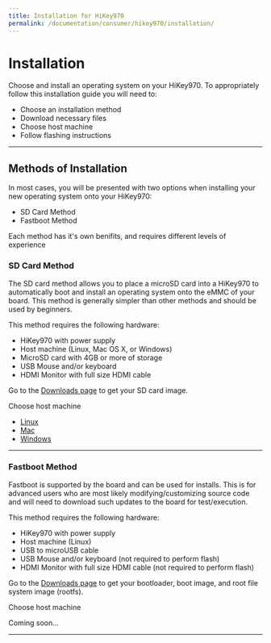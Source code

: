 ```yaml
---
title: Installation for HiKey970
permalink: /documentation/consumer/hikey970/installation/
---
```


# Installation

Choose and install an operating system on your HiKey970. To appropriately follow this installation guide you will need to:

- Choose an installation method
- Download necessary files
- Choose host machine
- Follow flashing instructions

***

## Methods of Installation

In most cases, you will be presented with two options when installing your new operating system onto your HiKey970:

- SD Card Method
- Fastboot Method

Each method has it's own benifits, and requires different levels of experience

### SD Card Method

The SD card method allows you to place a microSD card into a HiKey970 to automatically boot and install an operating system onto the eMMC of your board. This method is generally simpler than other methods and should be used by beginners.

This method requires the following hardware:

- HiKey970 with power supply
- Host machine (Linux, Mac OS X, or Windows)
- MicroSD card with 4GB or more of storage
- USB Mouse and/or keyboard
- HDMI Monitor with full size HDMI cable

Go to the [Downloads page](../downloads/) to get your SD card image.

Choose host machine

- [Linux](linux-sd.md)
- [Mac](mac-sd.md)
- [Windows](windows-sd.md)

***

### Fastboot Method

Fastboot is supported by the board and can be used for installs. This is for advanced users who are most likely modifying/customizing source code and will need to download such updates to the board for test/execution.

This method requires the following hardware:

- HiKey970 with power supply
- Host machine (Linux)
- USB to microUSB cable
- USB Mouse and/or keyboard (not required to perform flash)
- HDMI Monitor with full size HDMI cable (not required to perform flash)

Go to the [Downloads page](../downloads/) to get your bootloader, boot image, and root file system image (rootfs).

Choose host machine

Coming soon...

***
